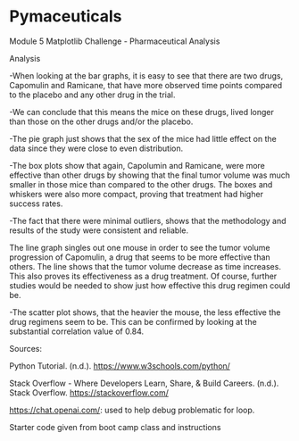 # Pymaceuticals
Module 5  Matplotlib  Challenge - Pharmaceutical Analysis

Analysis

-When looking at the bar graphs, it is easy to see that there are two drugs, Capomulin and Ramicane, that have more observed time points compared to the placebo and any other drug in the trial.

-We can conclude that this means the mice on these drugs, lived longer than those on the other drugs and/or the placebo.

-The pie graph just shows that the sex of the mice had little effect on the data since they were close to even distribution.

-The box plots show that again, Capolumin and Ramicane, were more effective than other drugs by showing that the final tumor volume was much smaller in those mice than compared to the other drugs. The boxes and whiskers were also more compact, proving that treatment had higher success rates.

-The fact that there were minimal outliers, shows that the methodology and results of the study were consistent and reliable.

The line graph singles out one mouse in order to see the tumor volume progression of Capomulin, a drug that seems to be more effective than others. The line shows that the tumor volume decrease as time increases. This also proves its effectiveness as a drug treatment. Of course, further studies would be needed to show just how effective this drug regimen could be.

-The scatter plot shows, that the heavier the mouse, the less effective the drug regimens seem to be. This can be confirmed by looking at the substantial correlation value of 0.84.


Sources:

Python Tutorial. (n.d.). https://www.w3schools.com/python/

Stack Overflow - Where Developers Learn, Share, & Build Careers. (n.d.). Stack Overflow. https://stackoverflow.com/

https://chat.openai.com/: used to help debug problematic for loop.

Starter code given from boot camp class and instructions
